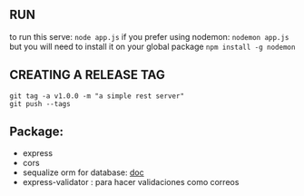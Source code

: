 ## RUN

to run this serve:
`node app.js`
if you prefer using nodemon:
`nodemon app.js`
but you will need to install it on your global package
`npm install -g nodemon`

## CREATING A RELEASE TAG

```
git tag -a v1.0.0 -m "a simple rest server"
git push --tags
```

## Package:

- express
- cors
- sequalize orm for database: [doc](https://sequelize.org/docs/v6/getting-started/)
- express-validator : para hacer validaciones como correos
